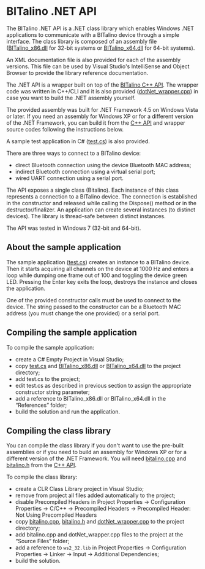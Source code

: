 # BITalino .NET API
  
The BITalino .NET API is a .NET class library which enables Windows .NET applications to communicate
with a BITalino device through a simple interface. The class library is composed of an assembly file ([BITalino_x86.dll](BITalino_x86.dll) for 32-bit systems or [BITalino_x64.dll](BITalino_x64.dll) for 64-bit systems).

An XML documentation file is also provided for each of the assembly versions. This file can be used by Visual Studio's IntelliSense and Object Browser to provide the library reference documentation.

The .NET API is a wrapper built on top of the [BITalino C++ API](../../../cpp-api). The wrapper code was written in C++/CLI and it is also provided ([dotNet_wrapper.cpp](dotNet_wrapper.cpp)) in case you want to build the .NET assembly yourself.

The provided assembly was built for .NET Framework 4.5 on Windows Vista or later. If you need an assembly for Windows XP or for a different version of the .NET Framework, you can build it from the [C++ API](../../../cpp-api) and wrapper source codes following the instructions below.

A sample test application in C# ([test.cs](test.cs)) is also provided.
  
There are three ways to connect to a BITalino device:
- direct Bluetooth connection using the device Bluetooth MAC address;
- indirect Bluetooth connection using a virtual serial port;
- wired UART connection using a serial port.
  
The API exposes a single class (Bitalino). Each instance of this class represents a connection to a BITalino device. The connection is established in the constructor and released while calling the Dispose() method or in the destructor/finalizer. An application can create several instances (to distinct devices). The library is thread-safe between distinct instances.

The API was tested in Windows 7 (32-bit and 64-bit).
    
## About the sample application
  
The sample application ([test.cs](test.cs)) creates an instance to a BITalino device. Then it starts acquiring all channels on the device at 1000 Hz and enters a loop while dumping one frame out of 100 and toggling the device green LED. Pressing the Enter key exits the loop, destroys the instance and closes the application.
  
One of the provided constructor calls must be used to connect to the device. The string passed to the constructor can be a Bluetooth MAC address (you must change the one provided) or a serial port.
  
## Compiling the sample application

To compile the sample application:
- create a C# Empty Project in Visual Studio;
- copy [test.cs](test.cs) and [BITalino_x86.dll](BITalino_x86.dll) or [BITalino_x64.dll](BITalino_x64.dll) to the project directory;
- add test.cs to the project;
- edit test.cs as described in previous section to assign the appropriate constructor string parameter;
- add a reference to BITalino_x86.dll or BITalino_x64.dll in the “References” folder;
- build the solution and run the application.

## Compiling the class library

You can compile the class library if you don't want to use the pre-built assemblies or if you need to build an assembly for Windows XP or for a different version of the .NET Framework. You will need [bitalino.cpp](../../../cpp-api/tree/master/bitalino.cpp) and [bitalino.h](../../../cpp-api/tree/master/bitalino.h) from the [C++ API](../../../cpp-api).

To compile the class library:
- create a CLR Class Library project in Visual Studio;
- remove from project all files added automatically to the project;
- disable Precompiled Headers in Project Properties → Configuration Properties → C/C++ → Precompiled Headers → Precompiled Header: Not Using Precompiled Headers
- copy [bitalino.cpp](../../../cpp-api/tree/master/bitalino.cpp), [bitalino.h](../../../cpp-api/tree/master/bitalino.h) and [dotNet_wrapper.cpp](dotNet_wrapper.cpp) to the project directory;
- add bitalino.cpp and dotNet_wrapper.cpp files to the project at the “Source Files” folder;
- add a reference to `ws2_32.lib` in Project Properties → Configuration Properties → Linker → Input → Additional Dependencies;
- build the solution.
